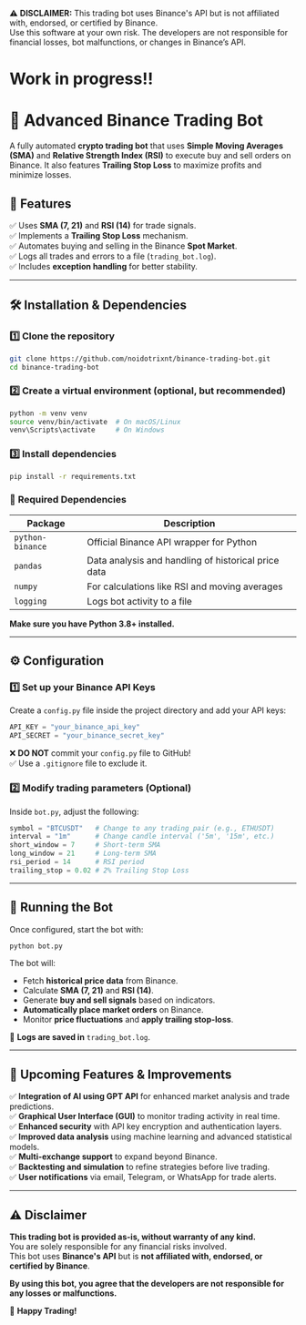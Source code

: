 ⚠️ **DISCLAIMER:** 
This trading bot uses Binance's API but is not affiliated with, endorsed, or certified by Binance.  
Use this software at your own risk. The developers are not responsible for financial losses, bot malfunctions, or changes in Binance’s API.


# Work in progress!!

# 🚀 Advanced Binance Trading Bot

A fully automated **crypto trading bot** that uses **Simple Moving Averages (SMA)** and **Relative Strength Index (RSI)** to execute buy and sell orders on Binance. It also features **Trailing Stop Loss** to maximize profits and minimize losses.

## 📌 Features
✅ Uses **SMA (7, 21)** and **RSI (14)** for trade signals.  
✅ Implements a **Trailing Stop Loss** mechanism.  
✅ Automates buying and selling in the Binance **Spot Market**.  
✅ Logs all trades and errors to a file (`trading_bot.log`).  
✅ Includes **exception handling** for better stability.  

---

## 🛠 Installation & Dependencies

### 1️⃣ **Clone the repository**
```bash
git clone https://github.com/noidotrixnt/binance-trading-bot.git
cd binance-trading-bot
```

### 2️⃣ **Create a virtual environment (optional, but recommended)**
```bash
python -m venv venv
source venv/bin/activate  # On macOS/Linux
venv\Scripts\activate     # On Windows
```

### 3️⃣ **Install dependencies**
```bash
pip install -r requirements.txt
```

### 📌 **Required Dependencies**
| Package      | Description |
|-------------|------------|
| `python-binance` | Official Binance API wrapper for Python |
| `pandas` | Data analysis and handling of historical price data |
| `numpy` | For calculations like RSI and moving averages |
| `logging` | Logs bot activity to a file |

**Make sure you have Python 3.8+ installed.**  

---

## ⚙️ Configuration

### 1️⃣ **Set up your Binance API Keys**
Create a `config.py` file inside the project directory and add your API keys:
```python
API_KEY = "your_binance_api_key"
API_SECRET = "your_binance_secret_key"
```
❌ **DO NOT** commit your `config.py` file to GitHub!  
✅ Use a `.gitignore` file to exclude it.

### 2️⃣ **Modify trading parameters (Optional)**
Inside `bot.py`, adjust the following:
```python
symbol = "BTCUSDT"   # Change to any trading pair (e.g., ETHUSDT)
interval = "1m"      # Change candle interval ('5m', '15m', etc.)
short_window = 7     # Short-term SMA
long_window = 21     # Long-term SMA
rsi_period = 14      # RSI period
trailing_stop = 0.02 # 2% Trailing Stop Loss
```

---

## 🚀 Running the Bot

Once configured, start the bot with:
```bash
python bot.py
```
The bot will:
- Fetch **historical price data** from Binance.
- Calculate **SMA (7, 21)** and **RSI (14)**.
- Generate **buy and sell signals** based on indicators.
- **Automatically place market orders** on Binance.
- Monitor **price fluctuations** and **apply trailing stop-loss**.

📌 **Logs are saved in** `trading_bot.log`.

---

## 🎯 Upcoming Features & Improvements
✅ **Integration of AI using GPT API** for enhanced market analysis and trade predictions.  
✅ **Graphical User Interface (GUI)** to monitor trading activity in real time.  
✅ **Enhanced security** with API key encryption and authentication layers.  
✅ **Improved data analysis** using machine learning and advanced statistical models.  
✅ **Multi-exchange support** to expand beyond Binance.  
✅ **Backtesting and simulation** to refine strategies before live trading.  
✅ **User notifications** via email, Telegram, or WhatsApp for trade alerts.  

---

## ⚠️ Disclaimer  

**This trading bot is provided as-is, without warranty of any kind.**  
You are solely responsible for any financial risks involved.  
This bot uses **Binance's API** but is **not affiliated with, endorsed, or certified by Binance**.

**By using this bot, you agree that the developers are not responsible for any losses or malfunctions.**  

🚀 **Happy Trading!**

